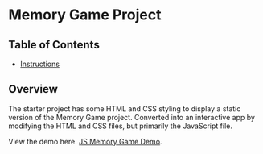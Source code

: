 # Memory Game Project

## Table of Contents

* [Instructions](#Overview)

## Overview

The starter project has some HTML and CSS styling to display a static version of the Memory Game project. Converted into an interactive app by modifying the HTML and CSS files, but primarily the JavaScript file.

View the demo here. [JS Memory Game Demo](https://mattperkins.gearedwebdesigns.com/JS-Memory-Game/).

